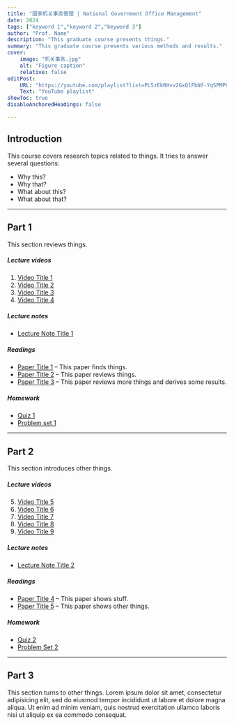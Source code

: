 ```yaml
---
title: "国家机关事务管理 | National Government Office Management"
date: 2024
tags: ["keyword 1","keyword 2","keyword 3"]
author: "Prof. Name"
description: "This graduate course presents things." 
summary: "This graduate course presents various methods and results." 
cover:
    image: "机关事务.jpg"
    alt: "Figure caption"
    relative: false
editPost:
    URL: "https://youtube.com/playlist?list=PL5zEkRHvv2GxQlFbNf-YqSPMP6ePc3DQf"
    Text: "YouTube playlist"
showToc: true
disableAnchoredHeadings: false

---
```


## Introduction

This course covers research topics related to things. It tries to answer several questions: 

+ Why this? 
+ Why that? 
+ What about this? 
+ What about that?


---

## Part 1

This section reviews things.

##### Lecture videos

1. [Video Title 1](https://youtu.be/0rbmjemhy38)
2. [Video Title 2](https://youtu.be/a2tbm5ljZJM)
3. [Video Title 3](https://youtu.be/bz2mXgo7Kj0)
4. [Video Title 4](https://youtu.be/rA4S9lFiU3o)

##### Lecture notes

+ [Lecture Note Title 1](lecture1.pdf)

##### Readings

+ [Paper Title 1](https://doi.org/10.1257/aer.102.4.1721) – This paper finds things.
+ [Paper Title 2](https://doi.org/10.1257/mac.6.1.190) – This paper reviews things.
+ [Paper Title 3](https://doi.org/10.1093/qje/qjv006) – This paper reviews more things and derives some results.

##### Homework

+ [Quiz 1](quiz1.pdf)
+ [Problem set 1](ps1.pdf)

---

## Part 2

This section introduces other things.

##### Lecture videos

5. [Video Title 5](https://youtu.be/tU0dtS9iiOk)
6. [Video Title 6](https://youtu.be/GMIKykwvrGI)
7. [Video Title 7](https://youtu.be/79MSNfp1rw0)
8. [Video Title 8](https://youtu.be/zEShE10YiYo)
9. [Video Title 9](https://youtu.be/SNlHsn7isog)

##### Lecture notes

+ [Lecture Note Title 2](lecture2.pdf)

##### Readings

+ [Paper Title 4](https://doi.org/10.1093/restud/rdy030) – This paper shows stuff.
+ [Paper Title 5](https://doi.org/10.1093/jeea/jvaa041) – This paper shows other things.

##### Homework

+ [Quiz 2](quiz2.pdf)
+ [Problem Set 2](ps2.pdf)

---

## Part 3

This section turns to other things. Lorem ipsum dolor sit amet, consectetur adipisicing elit, sed do eiusmod tempor incididunt ut labore et dolore magna aliqua. Ut enim ad minim veniam, quis nostrud exercitation ullamco laboris nisi ut aliquip ex ea commodo
consequat.
